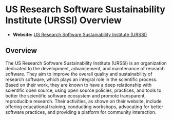 # US Research Software Sustainability Institute (URSSI) Overview

- **Website:** [US Research Software Sustainability Institute (URSSI)](https://urssi.us/)

## Overview

The US Research Software Sustainability Institute (URSSI) is an organization dedicated to the development, advancement, and maintenance of research software. They aim to improve the overall quality and sustainability of research software, which plays an integral role in the scientific process. Based on their work, they are known to have a deep relationship with scientific open source, using open source policies, practices, and tools to better the scientific software ecosystem and promote transparent, reproducible research. Their activities, as shown on their website, include offering educational training, conducting workshops, advocating for better software practices, and providing a platform for community interaction.

